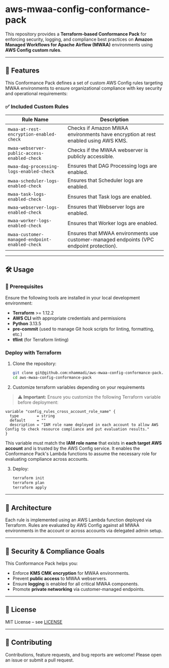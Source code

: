 # aws-mwaa-config-conformance-pack

This repository provides a **Terraform-based Conformance Pack** for enforcing security, logging, and compliance best practices on **Amazon Managed Workflows for Apache Airflow (MWAA)** environments using **AWS Config custom rules**.

---

## 📌 Features

This Conformance Pack defines a set of custom AWS Config rules targeting MWAA environments to ensure organizational compliance with key security and operational requirements:

### ✅ Included Custom Rules

| Rule Name | Description |
|----------|-------------|
| `mwaa-at-rest-encryption-enabled-check` | Checks if Amazon MWAA environments have encryption at rest enabled using AWS KMS. |
| `mwaa-webserver-public-access-enabled-check` | Checks if the MWAA webserver is publicly accessible. |
| `mwaa-dag-processing-logs-enabled-check` | Ensures that DAG Processing logs are enabled. |
| `mwaa-scheduler-logs-enabled-check` | Ensures that Scheduler logs are enabled. |
| `mwaa-task-logs-enabled-check` | Ensures that Task logs are enabled. |
| `mwaa-webserver-logs-enabled-check` | Ensures that Webserver logs are enabled. |
| `mwaa-worker-logs-enabled-check` | Ensures that Worker logs are enabled. |
| `mwaa-customer-managed-endpoint-enabled-check` | Ensures that MWAA environments use customer-managed endpoints (VPC endpoint protection). |

---

## 🛠️ Usage

### 🧰 Prerequisites

Ensure the following tools are installed in your local development environment:

- **Terraform** >= 1.12.2
- **AWS CLI** with appropriate credentials and permissions
- **Python** 3.13.5
- **pre-commit** (used to manage Git hook scripts for linting, formatting, etc.)
- **tflint** (for Terraform linting)

### Deploy with Terraform

1. Clone the repository:

   ```bash
   git clone git@github.com:nhammadi/aws-mwaa-config-conformance-pack.git
   cd aws-mwaa-config-conformance-pack
   ```

2. Customize terraform variables depending on your requirements
> ⚠️ **Important:**
Ensure you customize the following Terraform variable before deployment:

```hcl
variable "config_rules_cross_account_role_name" {
  type        = string
  default     = ""
  description = "IAM role name deployed in each account to allow AWS Config to check resource compliance and put evaluation results."
}
```

This variable must match the **IAM role name** that exists in **each target AWS account** and is trusted by the AWS Config service.
It enables the Conformance Pack's Lambda functions to assume the necessary role for evaluating compliance across accounts.


3. Deploy:

   ```bash
   terraform init
   terraform plan
   terraform apply
   ```

---

## 🧩 Architecture

Each rule is implemented using an AWS Lambda function deployed via Terraform. Rules are evaluated by AWS Config against all MWAA environments in the account or across accounts via delegated admin setup.

---

## 🔐 Security & Compliance Goals

This Conformance Pack helps you:

- Enforce **KMS CMK encryption** for MWAA environments.
- Prevent **public access** to MWAA webservers.
- Ensure **logging** is enabled for all critical MWAA components.
- Promote **private networking** via customer-managed endpoints.

---

## 📄 License

MIT License – see [LICENSE](./LICENSE)

---

## 🤝 Contributing

Contributions, feature requests, and bug reports are welcome! Please open an issue or submit a pull request.
